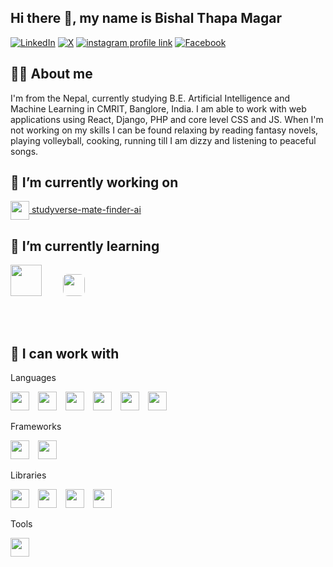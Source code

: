 ## Hi there 👋, my name is Bishal Thapa Magar

[![LinkedIn](https://img.shields.io/badge/LinkedIn-0A66C2?style=for-the-badge&logo=linkedin&logoColor=white)](https://www.linkedin.com/in/bishal-thapa-magar-2002-10-15-morning/)
[![X](https://img.shields.io/badge/X-000000?style=for-the-badge&logo=x&logoColor=white)](https://x.com/Bishal__Thapa)
[![instagram profile link](https://img.shields.io/badge/Instagram-E4405F?style=for-the-badge&logo=instagram&logoColor=white)](https://www.instagram.com/bishal_7hapa_magar/)
[![Facebook](https://img.shields.io/badge/-Facebook-1877F2?style=for-the-badge&logo=facebook&logoColor=white)](https://www.facebook.com/bishalthapa2022)
<!--
[![youtube channel link](https://img.shields.io/badge/YouTube-FF0000?style=for-the-badge&logo=youtube&logoColor=white)](https://youtube.com/pramit)
[![discord server link](https://img.shields.io/badge/Discord-7289DA?style=for-the-badge&logo=discord&logoColor=white)](https://discordapp.com/users/617644526886060062)
-->


## 🙋‍♂️ About me

<!-- ![profile view count](https://komarev.com/ghpvc/?username=bobbyg603) -->
I'm from the Nepal, currently studying B.E. Artificial Intelligence and Machine Learning in CMRIT, Banglore, India. I am able to work with web applications using React, Django, PHP and core level CSS and JS. When I'm not working on my skills I can be found relaxing by reading fantasy novels, playing volleyball, cooking, running till I am dizzy and listening to peaceful songs.


## 🔭 I’m currently working on 

[<img src="https://cdn-icons-png.flaticon.com/512/2920/2920320.png" height="30px" style="vertical-align:middle;" /> studyverse-mate-finder-ai](https://github.com/AnupDangi/studyverse-mate-finder-ai)


## 🌱 I’m currently learning 

<p float="left">
  <img src="https://cdn.jsdelivr.net/gh/devicons/devicon/icons/dot-net/dot-net-original.svg" width="50" style="margin-right:10px;" />
  <img src="https://upload.wikimedia.org/wikipedia/en/9/9e/Flag_of_Japan.svg" width="35" style="margin-right:10px;margin-left:20px;margin-bottom:50;border-radius:8px"/>
</p>


## 🔨 I can work with


Languages
<p float="left">
  <img src="https://cdn.jsdelivr.net/gh/devicons/devicon/icons/c/c-original.svg" width="30" style="margin-right:10px;" />
  <img src="https://cdn.jsdelivr.net/gh/devicons/devicon/icons/csharp/csharp-original.svg" width="30" style="margin-right:10px;" />
  <img src="https://cdn.jsdelivr.net/gh/devicons/devicon/icons/java/java-original.svg" width="30" style="margin-right:10px;" />
  <img src="https://cdn.jsdelivr.net/gh/devicons/devicon/icons/python/python-original.svg" width="30" style="margin-right:10px;" />
  <img src="https://cdn.jsdelivr.net/gh/devicons/devicon/icons/php/php-original.svg" width="30" style="margin-right:10px;" />
  <img src="https://cdn.jsdelivr.net/gh/devicons/devicon/icons/javascript/javascript-original.svg" width="30" />
</p>

Frameworks
<p float="left" style="margin-top: 10px;">
  <img src="https://cdn.jsdelivr.net/gh/devicons/devicon/icons/react/react-original.svg" width="30" style="margin-right:10px;" />
  <img src="https://cdn.jsdelivr.net/gh/devicons/devicon/icons/django/django-plain.svg" width="30" style="margin-right:10px;" />
</p>

Libraries
<p float="left" style="margin-top: 10px;">
  <img src="https://cdn.jsdelivr.net/gh/devicons/devicon/icons/pandas/pandas-original.svg" width="30" style="margin-right:10px;" />
  <img src="https://cdn.jsdelivr.net/gh/devicons/devicon/icons/numpy/numpy-original.svg" width="30" style="margin-right:10px;" />
  <img src="https://cdn.jsdelivr.net/gh/devicons/devicon/icons/tensorflow/tensorflow-original.svg" width="30" style="margin-right:10px;" />
  <img src="https://cdn.jsdelivr.net/gh/devicons/devicon/icons/pytorch/pytorch-original.svg" width="30" />
</p>

Tools
<p float="left" style="margin-top: 10px;">
  <img src="https://cdn.jsdelivr.net/gh/devicons/devicon/icons/git/git-original.svg" width="30" />
</p>
